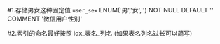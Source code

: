 #1.存储男女这种固定值
`user_sex` ENUM('男','女','') NOT NULL DEFAULT '' COMMENT '微信用户性别'

#2.索引的命名最好按照 idx_表名_列名  (如果表名列名过长可以简写)